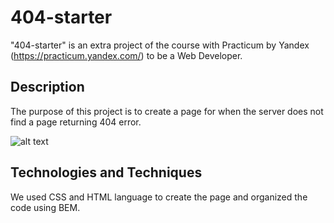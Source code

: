# 404-starter

"404-starter" is an extra project of the course with Practicum by Yandex (https://practicum.yandex.com/) to be a Web Developer.

## Description

The purpose of this project is to create a page for when the server does not find a page returning 404 error. 

![alt text](http://url/to/img.png)


## Technologies and Techniques

We used CSS and HTML language to create the page and organized the code using BEM.
